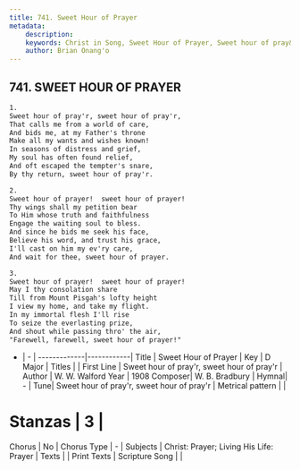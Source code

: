 ```yaml
---
title: 741. Sweet Hour of Prayer
metadata:
    description: 
    keywords: Christ in Song, Sweet Hour of Prayer, Sweet hour of pray&#039;r, sweet hour of pray&#039;r, 
    author: Brian Onang'o
---
```



## 741. SWEET HOUR OF PRAYER

```txt
1.
Sweet hour of pray'r, sweet hour of pray'r,
That calls me from a world of care,
And bids me, at my Father's throne
Make all my wants and wishes known!
In seasons of distress and grief,
My soul has often found relief,
And oft escaped the tempter's snare,
By thy return, sweet hour of pray'r.

2.
Sweet hour of prayer!  sweet hour of prayer!
Thy wings shall my petition bear
To Him whose truth and faithfulness
Engage the waiting soul to bless.
And since he bids me seek his face,
Believe his word, and trust his grace,
I'll cast on him my ev'ry care,
And wait for thee, sweet hour of prayer.

3.
Sweet hour of prayer!  sweet hour of prayer!
May I thy consolation share
Till from Mount Pisgah's lofty height
I view my home, and take my flight.
In my immortal flesh I'll rise
To seize the everlasting prize,
And shout while passing thro' the air,
"Farewell, farewell, sweet hour of prayer!" 


```

- |   -  |
-------------|------------|
Title | Sweet Hour of Prayer |
Key | D Major |
Titles |  |
First Line | Sweet hour of pray&#039;r, sweet hour of pray&#039;r |
Author | W. W. Walford
Year | 1908
Composer| W. B. Bradbury |
Hymnal|  - |
Tune| Sweet hour of pray&#039;r, sweet hour of pray&#039;r |
Metrical pattern | |
# Stanzas | 3 |
Chorus | No |
Chorus Type | - |
Subjects | Christ: Prayer; Living His Life: Prayer |
Texts |  |
Print Texts | 
Scripture Song |  |
  
